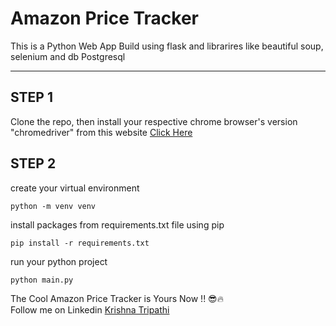 # Amazon Price Tracker
This is a Python Web App Build using flask and librarires like beautiful soup, selenium and db Postgresql

-----

## STEP 1

Clone the repo, then install your respective chrome browser's version "chromedriver" from this website [Click Here](https://googlechromelabs.github.io/chrome-for-testing/)

## STEP 2
create your virtual environment
```
python -m venv venv
```
install packages from requirements.txt file using pip
```
pip install -r requirements.txt
```
run your python project
```
python main.py
```

The Cool Amazon Price Tracker is Yours Now !! 😎🔥<br>
Follow me on Linkedin [Krishna Tripathi](www.linkedin.com/in/krishna1243)

